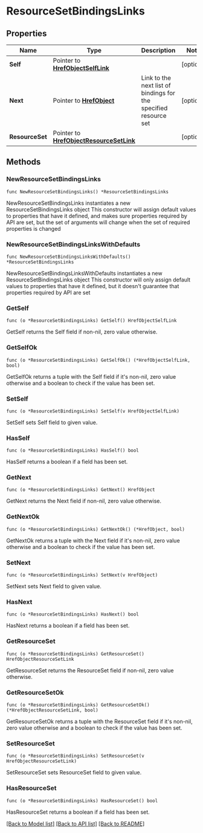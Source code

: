 # ResourceSetBindingsLinks

## Properties

Name | Type | Description | Notes
------------ | ------------- | ------------- | -------------
**Self** | Pointer to [**HrefObjectSelfLink**](HrefObjectSelfLink.md) |  | [optional] 
**Next** | Pointer to [**HrefObject**](HrefObject.md) | Link to the next list of bindings for the specified resource set | [optional] 
**ResourceSet** | Pointer to [**HrefObjectResourceSetLink**](HrefObjectResourceSetLink.md) |  | [optional] 

## Methods

### NewResourceSetBindingsLinks

`func NewResourceSetBindingsLinks() *ResourceSetBindingsLinks`

NewResourceSetBindingsLinks instantiates a new ResourceSetBindingsLinks object
This constructor will assign default values to properties that have it defined,
and makes sure properties required by API are set, but the set of arguments
will change when the set of required properties is changed

### NewResourceSetBindingsLinksWithDefaults

`func NewResourceSetBindingsLinksWithDefaults() *ResourceSetBindingsLinks`

NewResourceSetBindingsLinksWithDefaults instantiates a new ResourceSetBindingsLinks object
This constructor will only assign default values to properties that have it defined,
but it doesn't guarantee that properties required by API are set

### GetSelf

`func (o *ResourceSetBindingsLinks) GetSelf() HrefObjectSelfLink`

GetSelf returns the Self field if non-nil, zero value otherwise.

### GetSelfOk

`func (o *ResourceSetBindingsLinks) GetSelfOk() (*HrefObjectSelfLink, bool)`

GetSelfOk returns a tuple with the Self field if it's non-nil, zero value otherwise
and a boolean to check if the value has been set.

### SetSelf

`func (o *ResourceSetBindingsLinks) SetSelf(v HrefObjectSelfLink)`

SetSelf sets Self field to given value.

### HasSelf

`func (o *ResourceSetBindingsLinks) HasSelf() bool`

HasSelf returns a boolean if a field has been set.

### GetNext

`func (o *ResourceSetBindingsLinks) GetNext() HrefObject`

GetNext returns the Next field if non-nil, zero value otherwise.

### GetNextOk

`func (o *ResourceSetBindingsLinks) GetNextOk() (*HrefObject, bool)`

GetNextOk returns a tuple with the Next field if it's non-nil, zero value otherwise
and a boolean to check if the value has been set.

### SetNext

`func (o *ResourceSetBindingsLinks) SetNext(v HrefObject)`

SetNext sets Next field to given value.

### HasNext

`func (o *ResourceSetBindingsLinks) HasNext() bool`

HasNext returns a boolean if a field has been set.

### GetResourceSet

`func (o *ResourceSetBindingsLinks) GetResourceSet() HrefObjectResourceSetLink`

GetResourceSet returns the ResourceSet field if non-nil, zero value otherwise.

### GetResourceSetOk

`func (o *ResourceSetBindingsLinks) GetResourceSetOk() (*HrefObjectResourceSetLink, bool)`

GetResourceSetOk returns a tuple with the ResourceSet field if it's non-nil, zero value otherwise
and a boolean to check if the value has been set.

### SetResourceSet

`func (o *ResourceSetBindingsLinks) SetResourceSet(v HrefObjectResourceSetLink)`

SetResourceSet sets ResourceSet field to given value.

### HasResourceSet

`func (o *ResourceSetBindingsLinks) HasResourceSet() bool`

HasResourceSet returns a boolean if a field has been set.


[[Back to Model list]](../README.md#documentation-for-models) [[Back to API list]](../README.md#documentation-for-api-endpoints) [[Back to README]](../README.md)



